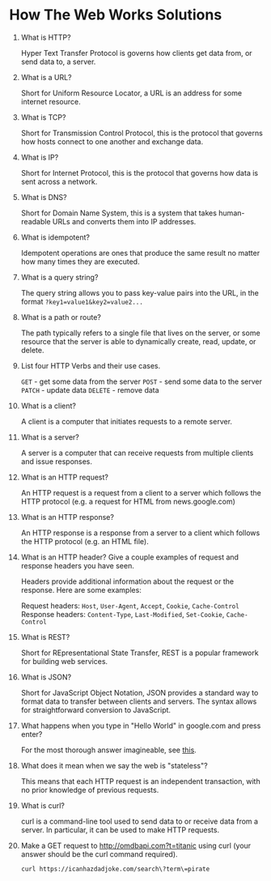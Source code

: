 # How The Web Works Solutions

1. What is HTTP?

    Hyper Text Transfer Protocol is governs how clients get data from, or send data to, a server.

2. What is a URL?

    Short for Uniform Resource Locator, a URL is an address for some internet resource.

3. What is TCP?

    Short for Transmission Control Protocol, this is the protocol that governs how hosts connect to one another and exchange data.

4. What is IP?

    Short for Internet Protocol, this is the protocol that governs how data is sent across a network. 

5. What is DNS?

    Short for Domain Name System, this is a system that takes human-readable URLs and converts them into IP addresses.

6. What is idempotent?
    
    Idempotent operations are ones that produce the same result no matter how many times they are executed.

7. What is a query string?

    The query string allows you to pass key-value pairs into the URL, in the format `?key1=value1&key2=value2...`

8. What is a path or route?

    The path typically refers to a single file that lives on the server, or some resource that the server is able to dynamically create, read, update, or delete.

9. List four HTTP Verbs and their use cases.

    `GET` - get some data from the server
    `POST` - send some data to the server
    `PATCH` - update data
    `DELETE` - remove data 

10. What is a client?

    A client is a computer that initiates requests to a remote server.

11. What is a server?

    A server is a computer that can receive requests from multiple clients and issue responses.

12. What is an HTTP request?

    An HTTP request is a request from a client to a server which follows the HTTP protocol (e.g. a request for HTML from news.google.com)

13. What is an HTTP response?

    An HTTP response is a response from a server to a client which follows the HTTP protocol (e.g. an HTML file).

14. What is an HTTP header? Give a couple examples of request and response headers you have seen.

    Headers provide additional information about the request or the response. Here are some examples:

    Request headers: `Host`, `User-Agent`, `Accept`, `Cookie`, `Cache-Control`
    Response headers: `Content-Type`, `Last-Modified`, `Set-Cookie`, `Cache-Control`

15. What is REST?

    Short for REpresentational State Transfer, REST is a popular framework for building web services.

16. What is JSON?

    Short for JavaScript Object Notation, JSON provides a standard way to format data to transfer between clients and servers. The syntax allows for straightforward conversion to JavaScript.

17. What happens when you type in "Hello World" in google.com and press enter?

    For the most thorough answer imagineable, see [this](https://github.com/alex/what-happens-when).    

18. What does it mean when we say the web is "stateless"?

    This means that each HTTP request is an independent transaction, with no prior knowledge of previous requests.

19. What is curl?

    curl is a command-line tool used to send data to or receive data from a server. In particular, it can be used to make HTTP requests.

20. Make a GET request to http://omdbapi.com?t=titanic using curl (your answer should be the curl command required).

    `curl https://icanhazdadjoke.com/search\?term\=pirate`
